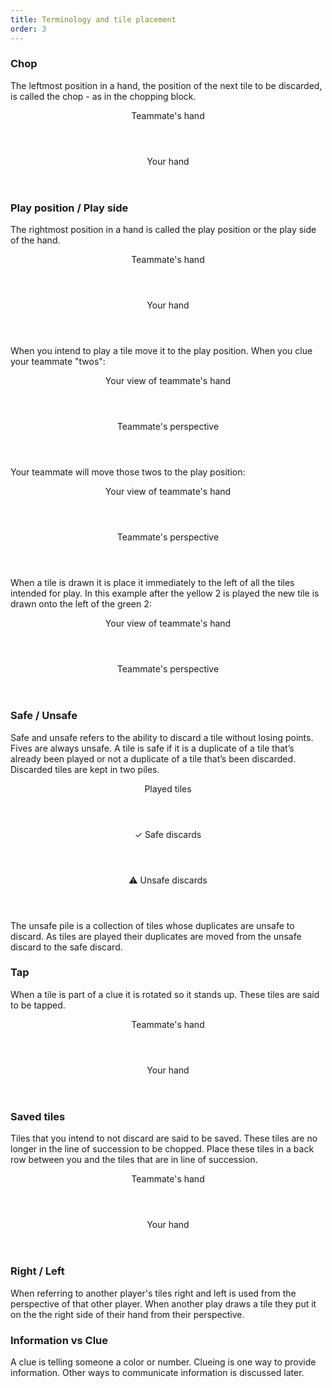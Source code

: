 ```yaml
---
title: Terminology and tile placement
order: 3
---
```


### Chop

The leftmost position in a hand, the position of the next tile to be discarded, is called the chop - as in the chopping block.

<game>
  <hand>
    <header>Teammate's hand</header>
    <tiles>
      <tile title="blue 1"></tile>
      <tile title="red 1"></tile>
      <tile title="yellow 2"></tile>
      <tile title="green 2"></tile>
      <mark><tile title="red 4"></tile></mark>
    </tiles>
  </hand>
  
  <hand>
    <header>Your hand</header>
    <tiles>
      <mark><tile title="hidden"></tile></mark>
      <tile title="hidden"></tile>
      <tile title="hidden"></tile>
      <tile title="hidden"></tile>
      <tile title="hidden"></tile>
    </tiles>
  </hand>
</game>

### Play position / Play side

The rightmost position in a hand is called the play position or the play side of the hand.

<game>
  <hand>
    <header>Teammate's hand</header>
    <tiles>
      <mark><tile title="blue 1"></tile></mark>
      <tile title="red 1"></tile>
      <tile title="yellow 2"></tile>
      <tile title="green 2"></tile>
      <tile title="red 4"></tile>
    </tiles>
  </hand>
  
  <hand>
    <header>Your hand</header>
    <tiles>
      <tile title="hidden"></tile>
      <tile title="hidden"></tile>
      <tile title="hidden"></tile>
      <tile title="hidden"></tile>
      <mark><tile title="hidden"></tile></mark>
    </tiles>
  </hand>
</game>

When you intend to play a tile move it to the play position. When you clue your teammate "twos":

<game>
  <hand>
    <header>Your view of teammate's hand</header>
    <tiles>
      <tile title="blue 1"></tile>
      <tile title="red 1"></tile>
      <mark><tile title="yellow 2"></tile></mark>
      <mark><tile title="green 2"></tile></mark>
      <tile title="red 4"></tile>
    </tiles>
  </hand>

  <hand>
    <header>Teammate's perspective</header>
    <tiles>
      <tile title="hidden"></tile>
      <mark><tile title="hidden"></tile></mark>
      <mark><tile title="hidden"></tile></mark>
      <tile title="hidden"></tile>
      <tile title="hidden"></tile>
    </tiles>
  </hand>
</game>

Your teammate will move those twos to the play position:

<game>
  <hand>
    <header>Your view of teammate's hand</header>
    <tiles>
      <mark><tile title="tapped yellow 2"></tile></mark>
      <mark><tile title="tapped green 2"></tile></mark>
      <tile title="blue 1"></tile>
      <tile title="red 1"></tile>
      <tile title="red 4"></tile>
    </tiles>
  </hand>

  <hand>
    <header>Teammate's perspective</header>
    <tiles>
      <tile title="hidden"></tile>
      <tile title="hidden"></tile>
      <tile title="hidden"></tile>
      <mark><tile title="tapped hidden"></tile></mark>
      <mark><tile title="tapped hidden"></tile></mark>
    </tiles>
  </hand>
</game>

When a tile is drawn it is place it immediately to the left of all the tiles intended for play. In this example after the yellow 2 is played the new tile is drawn onto the left of the green 2:

<game>
  <hand>
    <header>Your view of teammate's hand</header>
    <tiles>
      <tile title="tapped green 2"></tile>
      <mark><tile title="rainbow 3"></tile></mark>
      <tile title="blue 1"></tile>
      <tile title="red 1"></tile>
      <tile title="red 4"></tile>
    </tiles>
  </hand>

  <hand>
    <header>Teammate's perspective</header>
    <tiles>
      <tile title="hidden"></tile>
      <tile title="hidden"></tile>
      <tile title="hidden"></tile>
      <mark><tile title="hidden"></tile></mark>
      <tile title="tapped hidden"></tile>
    </tiles>
  </hand>
</game>

### Safe / Unsafe

Safe and unsafe refers to the ability to discard a tile without losing points. Fives are always unsafe. A tile is safe if it is a duplicate of a tile that’s already been played or not a duplicate of a tile that’s been discarded. Discarded tiles are kept in two piles.
 
 <game>
   <pile>
     <header>Played tiles</header>
     <tiles>
       <tile title="yellow 1"></tile>
     </tiles>
     <tiles>
       <tile title="blue 1"></tile>
     </tiles>
     <tiles>
       <tile title="red 1"></tile>
       <tile title="red 2"></tile>
     </tiles>
   </pile>
 
   <pile>
     <header>✓ Safe discards</header>
     <tiles>
       <tile title="yellow 1"></tile>
     </tiles>
     <tiles>
       <tile title="red 2"></tile>
     </tiles>
   </pile>

   <pile>
     <header>⚠ Unsafe discards</header>
     <tiles>
       <tile title="yellow 4"></tile>
     </tiles>
     <tiles>
       <tile title="red 3"></tile>
       <tile title="red 4"></tile>
     </tiles>
   </pile>
 </game>

 
 The unsafe pile is a collection of tiles whose duplicates are unsafe to discard. As tiles are played their duplicates are moved from the unsafe discard to the safe discard.

### Tap

When a tile is part of a clue it is rotated so it stands up. These tiles are said to be tapped.

<game>
  <hand>
    <header>Teammate's hand</header>
    <tiles>
      <tile title="blue 1"></tile>
      <tile title="red 1"></tile>
      <tile title="tapped yellow 2"></tile>
      <tile title="tapped rainbow 2"></tile>
      <tile title="red 4"></tile>
    </tiles>
  </hand>
  
  <hand>
    <header>Your hand</header>
    <tiles>
      <tile title="hidden"></tile>
      <tile title="tapped hidden"></tile>
      <tile title="hidden"></tile>
      <tile title="hidden"></tile>
      <tile title="hidden"></tile>
    </tiles>
  </hand>
</game>

### Saved tiles

Tiles that you intend to not discard are said to be saved. These tiles are no longer in the line of succession to be chopped. Place these tiles in a back row between you and the tiles that are in line of succession.

<game>
  <hand>
    <header>Teammate's hand</header>
    <tiles>
      <mark><tile title="tapped blue 5"></tile></mark>
    </tiles>
    <tiles>
      <tile title="red 1"></tile>
      <tile title="yellow 2"></tile>
      <tile title="green 2"></tile>
      <tile title="red 4"></tile>
    </tiles>
  </hand>
  
  <hand>
    <header>Your hand</header>
    <tiles>
      <tile title="hidden"></tile>
      <tile title="hidden"></tile>
      <tile title="hidden"></tile>
    </tiles>
    <tiles>
      <mark><tile title="tapped hidden"></tile></mark>
      <mark><tile title="tapped hidden"></tile></mark>
    </tiles>
  </hand>
</game>

### Right / Left

When referring to another player's tiles right and left is used from the perspective of that other player. When another play draws a tile they put it on the the right side of their hand from their perspective.
    
### Information vs Clue

A clue is telling someone a color or number. Clueing is one way to provide information. Other ways to communicate information is discussed later.
